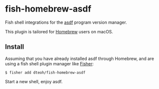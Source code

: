 # fish-homebrew-asdf

Fish shell integrations for the [asdf][1] program version manager.

This plugin is tailored for [Homebrew][2] users on macOS.


## Install

Assuming that you have already installed asdf through Homebrew, and are using a
fish shell plugin manager like [Fisher][3]:

```
$ fisher add dteoh/fish-homebrew-asdf
```

Start a new shell, enjoy asdf.

[1]: https://github.com/asdf-vm/asdf
[2]: https://github.com/asdf-vm/asdf
[3]: https://github.com/jorgebucaran/fisher
